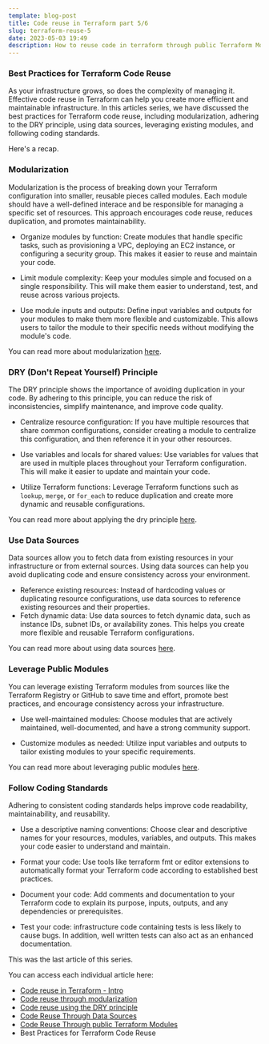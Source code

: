 ```yaml
---
template: blog-post
title: Code reuse in Terraform part 5/6
slug: terraform-reuse-5
date: 2023-05-03 19:49
description: How to reuse code in terraform through public Terraform Modules
---
```

### Best Practices for Terraform Code Reuse



As your infrastructure grows, so does the complexity of managing it. Effective code reuse in Terraform can help you create more efficient and maintainable infrastructure. In this articles series, we have discussed the best practices for Terraform code reuse, including modularization, adhering to the DRY principle, using data sources, leveraging existing modules, and following coding standards.

Here's a recap.

### Modularization

Modularization is the process of breaking down your Terraform configuration into smaller, reusable pieces called modules. Each module should have a well-defined interace and be responsible for managing a specific set of resources. This approach encourages code reuse, reduces duplication, and promotes maintainability.

- Organize modules by function: Create modules that handle specific tasks, such as provisioning a VPC, deploying an EC2 instance, or configuring a security group. This makes it easier to reuse and maintain your code.

- Limit module complexity: Keep your modules simple and focused on a single responsibility. This will make them easier to understand, test, and reuse across various projects.

- Use module inputs and outputs: Define input variables and outputs for your modules to make them more flexible and customizable. This allows users to tailor the module to their specific needs without modifying the module's code.

You can read more about modularization [here](https://www.pierobon.net/terraform-reuse-2).

### DRY (Don't Repeat Yourself) Principle

The DRY principle shows the importance of avoiding duplication in your code. By adhering to this principle, you can reduce the risk of inconsistencies, simplify maintenance, and improve code quality.

- Centralize resource configuration: If you have multiple resources that share common configurations, consider creating a module to centralize this configuration, and then reference it in your other resources.

- Use variables and locals for shared values: Use variables for values that are used in multiple places throughout your Terraform configuration. This will make it easier to update and maintain your code.

- Utilize Terraform functions: Leverage Terraform functions such as `lookup`, `merge`, or `for_each` to reduce duplication and create more dynamic and reusable configurations.

You can read more about applying the dry principle [here](https://www.pierobon.net/terraform-reuse-3).

### Use Data Sources

Data sources allow you to fetch data from existing resources in your infrastructure or from external sources. Using data sources can help you avoid duplicating code and ensure consistency across your environment.

- Reference existing resources: Instead of hardcoding values or duplicating resource configurations, use data sources to reference existing resources and their properties.
- Fetch dynamic data: Use data sources to fetch dynamic data, such as instance IDs, subnet IDs, or availability zones. This helps you create more flexible and reusable Terraform configurations.

You can read more about using data sources [here](https://www.pierobon.net/terraform-reuse-4).

### Leverage Public Modules

You can leverage existing Terraform modules from sources like the Terraform Registry or GitHub to save time and effort, promote best practices, and encourage consistency across your infrastructure.

- Use well-maintained modules: Choose modules that are actively maintained, well-documented, and have a strong community support.

- Customize modules as needed: Utilize input variables and outputs to tailor existing modules to your specific requirements.

You can read more about leveraging public modules [here](https://www.pierobon.net/terraform-reuse-5).

### Follow Coding Standards

Adhering to consistent coding standards helps improve code readability, maintainability, and reusability.

- Use a descriptive naming conventions: Choose clear and descriptive names for your resources, modules, variables, and outputs. This makes your code easier to understand and maintain.

- Format your code: Use tools like terraform fmt or editor extensions to automatically format your Terraform code according to established best practices.

- Document your code: Add comments and documentation to your Terraform code to explain its purpose, inputs, outputs, and any dependencies or prerequisites.

- Test your code: infrastructure code containing tests is less likely to cause bugs. In addition, well written tests can also act as an enhanced documentation.

This was the last article of this series.

You can access each individual article here:
- [Code reuse in Terraform - Intro](https://www.pierobon.net/terraform-reuse-1)
- [Code reuse through modularization](https://www.pierobon.net/terraform-reuse-2)
- [Code reuse using the DRY principle](https://www.pierobon.net/terraform-reuse-3)
- [Code Reuse Through Data Sources](https://www.pierobon.net/terraform-reuse-4)
- [Code Reuse Through public Terraform Modules](https://www.pierobon.net/terraform-reuse-5)
- Best Practices for Terraform Code Reuse
